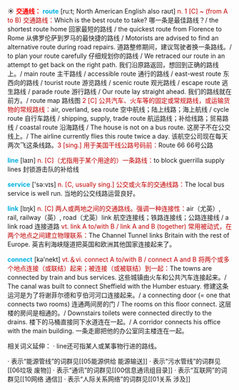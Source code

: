 ☀ <font color="red">**交通线：**</font>
<font color="sky blue">**route**</font> [ru:t; North American English also raʊt]
<font color="#c00000">n. 1 [C] ~ (from A to B) 交通路线：</font>Which is the best route to take? 哪一条是最佳路线？/ the shortest route home 回家最短的路线 / the quickest route from Florence to Rome 从佛罗伦萨到罗马的最快捷的路线 / Motorists are advised to find an alternative route during road repairs. 道路整修期间，建议驾驶者换一条路线。/ to plan your route carefully 仔细规划你的路线 / We retraced our route in an attempt to get back on the right path. 我们沿原路返回，想回到正确的路线上。/ main route 主干路线 / accessible route 通行的路线 / east-west route 东西向的路线 / tourist route 游览路线 / scenic route 观光路线 / escape route 逃生路线 / parade route 游行路线 / Our route lay straight ahead. 我们的路线就在前方。/ route map 路线图 <font color="#c00000">2 [C] 公共汽车、火车等的固定或常规路线，或运输货物的常规路线：</font>air, overland, sea route 空中航线；陆上线路；海上航线 / cycle route 自行车路线 / shipping, supply, trade route 航运路线；补给线路；贸易路线 / coastal route 沿海路线 / The house is not on a bus route. 这房子不在公交线上。/ The airline currently flies this route twice a day. 该航空公司现在每天两次飞这条线路。<font color="#c00000">3 [sing.] 用于美国干线公路号码前：</font>Route 66 66号公路

<font color="sky blue">**line**</font> [laɪn] 
<font color="#c00000">n. [C]（尤指用于某个用途的）一条路线：</font>to block guerrilla supply lines 封锁游击队的补给线

<font color="sky blue">**service**</font> ['sə:vɪs] 
<font color="#c00000">n. [C, usually sing.] 公交或火车的交通线路：</font>The local bus service is well run. 当地的公交线路运营良好。

<font color="sky blue">**link**</font> [lɪŋk] 
<font color="#c00000">n. [C] 两人或两地之间的交通路线。强调一种连接性：</font>air（尤英）, rail, railway（英）, road（尤英）link 航空连接线；铁路连接线；公路连接线 / a link road 连接道路 <font color="#c00000">vt. link A to/with B / link A and B (together) 常用被动式，在两个地点之间建立物理联系：</font>The Channel Tunnel links Britain with the rest of Europe. 英吉利海峡隧道把英国和欧洲其他国家连接起来了。

<font color="sky blue">**connect**</font> [kə'nekt] 
<font color="#c00000">vt.＆vi. connect A to/with B / connect A and B 将两个或多个地点连接（或联结）起来；被连接（或被联结）到一起：</font>The towns are connected by train and bus services. 这些城镇由火车和公共汽车连接起来。/ The canal was built to connect Sheffield with the Humber estuary. 修建这条运河是为了将谢菲尔德和亨伯河河口连接起来。/ a connecting door (= one that connects two rooms) 连通两间房的门 / The rooms on this floor connect. 这层楼的房间是相通的。/ Downstairs toilets were connected directly to the drains. 楼下的马桶直接同下水道连在一起。/ A corridor connects his office with the main building. 一条走廊把他的办公室同主楼连在一起。

相关词义延伸：
· line还可指某人或某事物行进的路线。

· 表示“能源管线”的词群见[[05能源供给 能源输送]]
· 表示“污水管线”的词群见[[06垃圾 废物]]
· 表示“通讯”的词群见[[00信息通讯组目录]]
· 表示“互联网”的词群见[[10网络 通信]]
· 表示“人际关系网络”的词群见[[01关系 涉及]]
